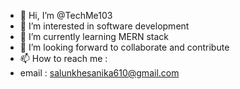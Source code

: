 - 👋 Hi, I’m @TechMe103
- 👀 I’m interested in software development
- 🌱 I’m currently learning MERN stack 
- 💞️ I’m looking forward to collaborate and contribute
- 📫 How to reach me :
- email : salunkhesanika610@gmail.com
  

 
